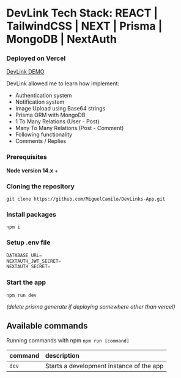 
# DevLink Tech Stack: REACT | TailwindCSS | NEXT | Prisma | MongoDB | NextAuth
### Deployed on Vercel

[DevLink DEMO](https://devlinkapp.vercel.app/)

DevLink allowed me to learn how implement:
- Authentication system
- Notification system
- Image Upload using Base64 strings
- Prisma ORM with MongoDB
- 1 To Many Relations (User - Post)
- Many To Many Relations (Post - Comment)
- Following functionality
- Comments / Replies

### Prerequisites

**Node version 14.x** + 

### Cloning the repository

```shell
git clone https://github.com/MiguelCamilo/DevLinks-App.git
```

### Install packages

```shell
npm i
```

### Setup .env file


```js
DATABASE_URL=
NEXTAUTH_JWT_SECRET=
NEXTAUTH_SECRET=
```

### Start the app
```shell
npm run dev
```
 *(delete prisma generate if deploying somewhere other than vercel)*

## Available commands

Running commands with npm `npm run [command]`

| command         | description                              |
| :-------------- | :--------------------------------------- |
| `dev`           | Starts a development instance of the app |
